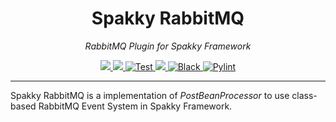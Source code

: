 <h1 align="center">Spakky RabbitMQ</h1>
<p align="center">
    <em>RabbitMQ Plugin for Spakky Framework</em>
</p>
<p align="center">
    <a href="https://pypi.org/project/spakky-rabbitmq">
        <img src="https://img.shields.io/pypi/v/spakky-rabbitmq?label=latest&color=blue">
    </a>
    <a href="https://github.com/E5presso/spakky-rabbitmq">
        <img src="https://img.shields.io/badge/python-3.10_|_3.11_|_3.12-green.svg">
    </a>
    <a href="https://github.com/E5presso/spakky-rabbitmq/actions/workflows/test.yml">
        <img src="https://github.com/E5presso/spakky-rabbitmq/actions/workflows/test.yml/badge.svg" alt="Test">
    </a>
    <a href="https://codecov.io/gh/E5presso/spakky-rabbitmq" > 
        <img src="https://codecov.io/gh/E5presso/spakky-rabbitmq/graph/badge.svg?token=w4NL9k9uQp"/> 
    </a>
    <a href="https://github.com/psf/black">
        <img src="https://img.shields.io/badge/code%20style-black-000000.svg" alt="Black">
    </a>
    <a href="https://github.com/pylint-dev/pylint">
        <img src="https://img.shields.io/badge/linting-pylint-yellowgreen" alt="Pylint">
    </a>
</p>

---

Spakky RabbitMQ is a implementation of *PostBeanProcessor* to use class-based RabbitMQ Event System in Spakky Framework.
